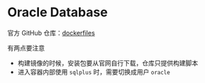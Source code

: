 # Oracle Database

官方 GitHub 仓库：[dockerfiles](https://github.com/oracle/docker-images/tree/main/OracleDatabase/SingleInstance/dockerfiles)

有两点要注意

- 构建镜像的时候，安装包要从官网自行下载，仓库只提供构建脚本
- 进入容器内部使用 `sqlplus` 时，需要切换成用户 `oracle`
